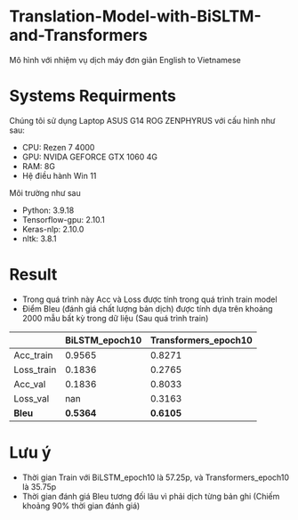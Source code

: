 # Translation-Model-with-BiSLTM-and-Transformers
Mô hình với nhiệm vụ dịch máy đơn giản English to Vietnamese

# Systems Requirments

Chúng tôi sử dụng Laptop ASUS G14 ROG ZENPHYRUS với cấu hình như sau:
* CPU: Rezen 7 4000
* GPU: NVIDA GEFORCE GTX 1060 4G
* RAM: 8G
* Hệ điều hành Win 11

Môi trường như sau
* Python: 3.9.18
* Tensorflow-gpu: 2.10.1
* Keras-nlp: 2.10.0
* nltk: 3.8.1

# Result
* Trong quá trình này Acc và Loss được tính trong quá trình train model
* Điểm Bleu (đánh giá chất lượng bản dịch) được tính dựa trên khoảng 2000 mẫu bất kỳ trong dữ liệu (Sau quá trình train)

|            | BiLSTM_epoch10 | Transformers_epoch10 |
|------------|----------------|----------------------|
| Acc_train  | 0.9565         | 0.8271               |
| Loss_train | 0.1836         | 0.2765               |
| Acc_val    | 0.1836         | 0.8033               |
| Loss_val   | nan            | 0.3163               |
| **Bleu**       | **0.5364**         | **0.6105**               |

# Lưu ý
* Thời gian Train với BiLSTM_epoch10 là 57.25p, và Transformers_epoch10 là 35.75p
* Thời gian đánh giá Bleu tương đối lâu vì phải dịch từng bản ghi (Chiếm khoảng 90% thời gian đánh giá)

